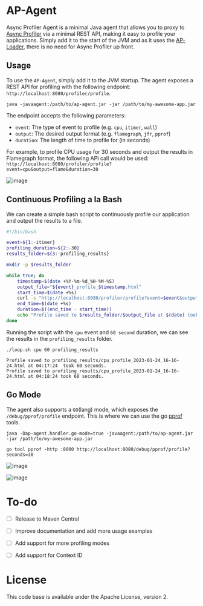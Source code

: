 # AP-Agent

Async Profiler Agent is a minimal Java agent that allows you to proxy to [Async Profiler] via a minimal REST API, making it easy to profile your applications. Simply add it to the start of the JVM and as it uses the [AP-Loader], there is no need for Async Profiler up front.


## Usage
To use the `AP-Agent`, simply add it to the JVM startup. The agent exposes a REST API for profiling with the following endpoint: `http://localhost:8080/profiler/profile`.

```shell
java -javaagent:/path/to/ap-agent.jar -jar /path/to/my-awesome-app.jar
```

The endpoint accepts the following parameters:

* `event`: The type of event to profile (e.g. `cpu`, `itimer`, `wall`)
* `output`: The desired output format (e.g. `flamegraph`, `jfr`, `pprof`)
* `duration`: The length of time to profile for (in seconds)

For example, to profile CPU usage for 30 seconds and output the results in Flamegraph format, the following API call would be used: `http://localhost:8080/profiler/profile?event=cpu&output=flame&duration=30`

![image](https://user-images.githubusercontent.com/2567525/214323977-af9a4c92-8cbc-48dd-a0c6-f1f7a37122ee.png)


## Continuous Profiling a la Bash
We can create a simple bash script to continuously profile our application and output the results to a file. 

```bash
#!/bin/bash

event=${1:-itimer}
profiling_duration=${2:-30}
results_folder=${3:-profiling_results}

mkdir -p $results_folder

while true; do
    timestamp=$(date +%Y-%m-%d_%H-%M-%S)
    output_file="${event}_profile_$timestamp.html"
    start_time=$(date +%s)
    curl -s "http://localhost:8080/profiler/profile?event=$event&output=flame&duration=$profiling_duration" -o "$results_folder/$output_file"
    end_time=$(date +%s)
    duration=$((end_time - start_time))
    echo "Profile saved to $results_folder/$output_file at $(date) took $duration seconds."
done
```
Running the script with the `cpu` event and `60 second` duration, we can see the results in the `profiling_results` folder.

```shell
./loop.sh cpu 60 profiling_results

Profile saved to profiling_results/cpu_profile_2023-01-24_16-16-24.html at 04:17:24  took 60 seconds.
Profile saved to profiling_results/cpu_profile_2023-01-24_16-16-24.html at 04:18:24 took 60 seconds.
```

## Go Mode
The agent also supports a `GO`(lang) mode, which exposes the `/debug/pprof/profile` endpoint. This is where we can use the go [pprof] tools.

```shell
java -Dap-agent.handler.go-mode=true -javaagent:/path/to/ap-agent.jar -jar /path/to/my-awesome-app.jar

go tool pprof -http :8000 http://localhost:8080/debug/pprof/profile?seconds=30  
```

![image](https://user-images.githubusercontent.com/2567525/214324772-91ac9a97-13b3-4ed1-90a8-175882e79a5b.png)    

![image](https://user-images.githubusercontent.com/2567525/214325045-0907e055-8f17-45cf-9f57-c2b52c366854.png)


# To-do
-[ ] Release to Maven Central
-[ ] Improve documentation and add more usage examples 
-[ ] Add support for more profiling modes
-[ ] Add support for Context ID


# License
This code base is available ander the Apache License, version 2.

[AP-Loader]: https://github.com/jvm-profiling-tools/ap-loader
[Async Profiler]: https://github.com/jvm-profiling-tools/async-profiler
[pprof]: https://go.dev/blog/pprof
